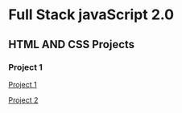 # Full Stack javaScript 2.0

## HTML AND CSS Projects

### Project 1

[Project 1](./HTML%20and%20CSS%20Projects/Project%201/readme.md)

[Project 2](./HTML%20and%20CSS%20Projects/Project%202/readme.md)

